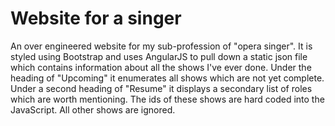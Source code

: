 # Website for a singer

An over engineered website for my sub-profession of "opera singer". It is
styled using Bootstrap and uses AngularJS to pull down a static json file which
contains information about all the shows I've ever done. Under the heading of
"Upcoming" it enumerates all shows which are not yet complete. Under a second
heading of "Resume" it displays a secondary list of roles which are worth
mentioning. The ids of these shows are hard coded into the JavaScript. All
other shows are ignored.
